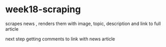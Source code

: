 # week18-scraping


scrapes news , renders them with image, topic, description and link to full article

next step 
getting comments to link with news article 
